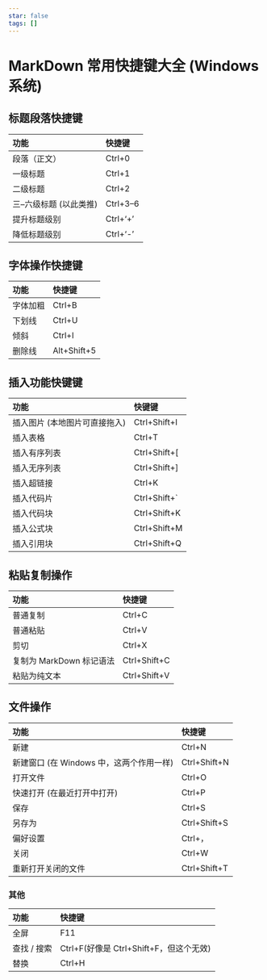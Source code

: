 ```yaml
---
star: false
tags: []
---
```

# MarkDown 常用快捷键大全 (Windows 系统)

## 标题段落快捷键

| 功能                   | 快捷键   |
| :--------------------- | :------- |
| 段落（正文）           | Ctrl+0   |
| 一级标题               | Ctrl+1   |
| 二级标题               | Ctrl+2   |
| 三–六级标题 (以此类推) | Ctrl+3–6 |
| 提升标题级别           | Ctrl+‘+’ |
| 降低标题级别           | Ctrl+‘-’ |

## 字体操作快捷键

| 功能     | 快捷键      |
| :------- | :---------- |
| 字体加粗 | Ctrl+B      |
| 下划线   | Ctrl+U      |
| 倾斜     | Ctrl+I      |
| 删除线   | Alt+Shift+5 |

## 插入功能快键键

| 功能                          | 快键键       |
| :---------------------------- | :----------- |
| 插入图片 (本地图片可直接拖入) | Ctrl+Shift+I |
| 插入表格                      | Ctrl+T       |
| 插入有序列表                  | Ctrl+Shift+[ |
| 插入无序列表                  | Ctrl+Shift+] |
| 插入超链接                    | Ctrl+K       |
| 插入代码片                    | Ctrl+Shift+` |
| 插入代码块                    | Ctrl+Shift+K |
| 插入公式块                    | Ctrl+Shift+M |
| 插入引用块                    | Ctrl+Shift+Q |

## 粘贴复制操作

| 功能                     | 快捷键       |
| :----------------------- | :----------- |
| 普通复制                 | Ctrl+C       |
| 普通粘贴                 | Ctrl+V       |
| 剪切                     | Ctrl+X       |
| 复制为 MarkDown 标记语法 | Ctrl+Shift+C |
| 粘贴为纯文本             | Ctrl+Shift+V |

## 文件操作

| 功能                                     | 快捷键       |
| :--------------------------------------- | :----------- |
| 新建                                     | Ctrl+N       |
| 新建窗口 (在 Windows 中，这两个作用一样) | Ctrl+Shift+N |
| 打开文件                                 | Ctrl+O       |
| 快速打开 (在最近打开中打开)              | Ctrl+P       |
| 保存                                     | Ctrl+S       |
| 另存为                                   | Ctrl+Shift+S |
| 偏好设置                                 | Ctrl+，      |
| 关闭                                     | Ctrl+W       |
| 重新打开关闭的文件                       | Ctrl+Shift+T |

### 其他

| 功能        | 快捷键                                  |
| :---------- | :-------------------------------------- |
| 全屏        | F11                                     |
| 查找 / 搜索 | Ctrl+F(好像是 Ctrl+Shift+F，但这个无效) |
| 替换        | Ctrl+H                                  |
